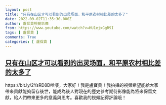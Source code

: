 ```yaml
---
layout: post
title: "只有在山区才可以看到的出灵场面，和平原农村相比差的太多了"
date: 2022-09-02T11:35:30.000Z
author: 盧保貴視覺影像
from: https://www.youtube.com/watch?v=HU1ejxGgR9I
tags: [ 盧保貴 ]
comments: True
categories: [ 盧保貴 ]
---
```

<!--1662118530000-->
[只有在山区才可以看到的出灵场面，和平原农村相比差的太多了](https://www.youtube.com/watch?v=HU1ejxGgR9I)
------

<div>
https://bit.ly/2YsRD8D哈嘍，大家好！我是盧寶貴！我拍攝的視頻希望能給大家帶來貢獻能夠留存後世，能成為後人對現在的歷史參考期待影像能為將來保留文獻，給人們帶來更多的意義與思考。喜歡我的視頻記得評論哦！
</div>
